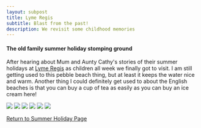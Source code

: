 ```yaml
---
layout: subpost
title: Lyme Regis
subtitle: Blast from the past!
description: We revisit some childhood memories
---
```


<h4>The old family summer holiday stomping ground</h4>

After hearing about Mum and Aunty Cathy's stories of their summer holidays at <a target="_blank" href="http://www.lymeregis.org/">Lyme Regis</a> as children all week we finally got to visit. 
I am still getting used to this pebble beach thing, but at least it keeps the water nice and warm. Another thing I could definitely get used to about the English beaches is that you can buy a cup of tea as easily as you can buy an ice cream here!

<img src="https://adventuresofthetravellingtwins.com/Photos/2013-08-28-LymeRegis/DSCF2755.JPG" class="image1">
<img src="https://adventuresofthetravellingtwins.com/Photos/2013-08-28-LymeRegis/IMG_0583.JPG" class="image1">
<img src="https://adventuresofthetravellingtwins.com/Photos/2013-08-28-LymeRegis/DSCF2741.JPG" class="image1">
<img src="https://adventuresofthetravellingtwins.com/Photos/2013-08-28-LymeRegis/DSCF2732.JPG" class="image1">
<img src="https://adventuresofthetravellingtwins.com/Photos/2013-08-28-LymeRegis/DSCF2736.JPG" class="image1">
<img src="https://adventuresofthetravellingtwins.com/Photos/2013-08-28-LymeRegis/DSCF2697.JPG" class="image1">

<a href="https://adventuresofthetravellingtwins.com/2013/08/24/familysummerholiday/">Return to Summer Holiday Page</a>
